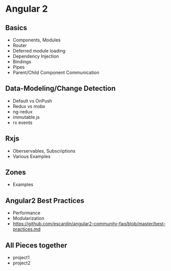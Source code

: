 
# Angular 2

## Basics
 * Components, Modules
 * Router
 * Deferred module loading   
 * Dependency Injection
 * Bindings
 * Pipes
 * Parent/Child Component Communication
   
## Data-Modeling/Change Detection
 * Default vs OnPush
 * Redux vs mobx
 * ng-redux
 * immutable.js
 * rx events
 
 ## Rxjs
  * Oberservables, Subscriptions
  * Various Examples
  
 ## Zones
  * Examples
  
 ## Angular2 Best Practices
  * Performance
  * Modularization
  * https://github.com/escardin/angular2-community-faq/blob/master/best-practices.md
  
 ## All Pieces together
   * project1
   * project2 
  
  
 

